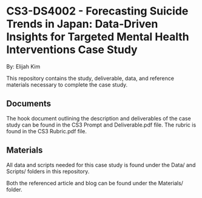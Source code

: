 # CS3-DS4002 - Forecasting Suicide Trends in Japan: Data-Driven Insights for Targeted Mental Health Interventions Case Study
By: Elijah Kim

This repository contains the study, deliverable, data, and reference materials necessary to complete the case study.

## Documents
The hook document outlining the description and deliverables of the case study can be found in the CS3 Prompt and Deliverable.pdf file. The rubric is found in the CS3 Rubric.pdf file. 

## Materials
All data and scripts needed for this case study is found under the Data/ and Scripts/ folders in this repository.

Both the referenced article and blog can be found under the Materials/ folder.

